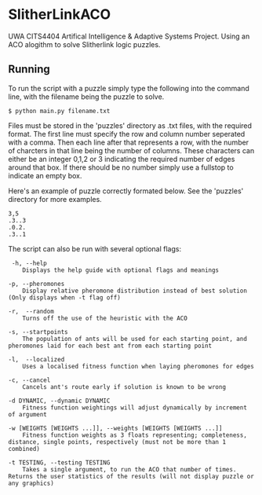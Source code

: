 # SlitherLinkACO

UWA CITS4404 Artifical Intelligence & Adaptive Systems Project. Using an ACO alogithm to solve Slitherlink logic puzzles.

## Running


To run the script with a puzzle simply type the following into the command line, with the filename being the puzzle to solve.
```
$ python main.py filename.txt
```
Files must be stored in the 'puzzles' directory as .txt files, with the required format. The first line must specify the row and column number seperated with a comma. Then each line after that represents a row, with the number of charcters in that line being the number of columns. These characters can either be an integer 0,1,2 or 3 indicating the required number of edges around that box. If there should be no number simply use a fullstop to indicate an empty box.

Here's an example of puzzle correctly formated below. See the 'puzzles' directory for more examples.
```
3,5
.3..3
.0.2.
.3..1
```

The script can also be run with several optional flags:
```
 -h, --help                                
    Displays the help guide with optional flags and meanings
 
-p, --pheromones                  
    Display relative pheromone distribution instead of best solution (Only displays when -t flag off)
  
-r,  --random                         
    Turns off the use of the heuristic with the ACO
  
-s, --startpoints                     
    The population of ants will be used for each starting point, and pheromones laid for each best ant from each starting point
  
-l,  --localized                        
    Uses a localised fitness function when laying pheromones for edges
  
-c, --cancel                            
    Cancels ant's route early if solution is known to be wrong
  
-d DYNAMIC, --dynamic DYNAMIC
    Fitness function weightings will adjust dynamically by increment of argument
  
-w [WEIGHTS [WEIGHTS ...]], --weights [WEIGHTS [WEIGHTS ...]]
    Fitness function weights as 3 floats representing; completeness, distance, single points, respectively (must not be more than 1 combined)
  
-t TESTING, --testing TESTING
    Takes a single argument, to run the ACO that number of times. Returns the user statistics of the results (will not display puzzle or any graphics)
  ```

